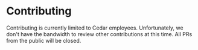 # Contributing
Contributing is currently limited to Cedar employees. Unfortunately,
we don't have the bandwidth to review other contributions at this time. All
PRs from the public will be closed.